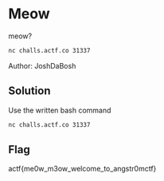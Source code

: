 # Meow
meow?
```bash
nc challs.actf.co 31337
```
Author: JoshDaBosh

## Solution

Use the written bash command
```bash
nc challs.actf.co 31337
```
## Flag

actf{me0w_m3ow_welcome_to_angstr0mctf}
